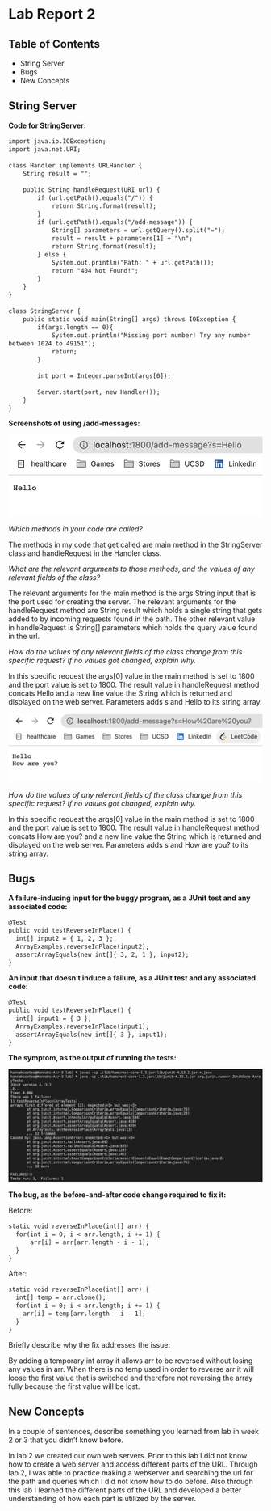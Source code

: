 Lab Report 2
==========


Table of Contents
--------------

* String Server
* Bugs
* New Concepts

String Server
--------

**Code for StringServer:**
````
import java.io.IOException;
import java.net.URI;

class Handler implements URLHandler {
    String result = "";

    public String handleRequest(URI url) {
        if (url.getPath().equals("/")) {
            return String.format(result);
        }
        if (url.getPath().equals("/add-message")) {
            String[] parameters = url.getQuery().split("=");
            result = result + parameters[1] + "\n";
            return String.format(result);
        } else {
            System.out.println("Path: " + url.getPath());
            return "404 Not Found!";
        }
    }
}

class StringServer {
    public static void main(String[] args) throws IOException {
        if(args.length == 0){
            System.out.println("Missing port number! Try any number between 1024 to 49151");
            return;
        }

        int port = Integer.parseInt(args[0]);

        Server.start(port, new Handler());
    }
}
````

**Screenshots of using /add-messages:**

![](./lab3-images/message.png)

_Which methods in your code are called?_

The methods in my code that get called are main method in the StringServer class and handleRequest in the Handler class.

_What are the relevant arguments to those methods, and the values of any relevant fields of the class?_

The relevant arguments for the main method is the args String input that is the port used for creating the server. The relevant arguments for the handleRequest method are String result which holds a single string that gets added to by incoming requests found in the path. The other relevant value in handleRequest is String[] parameters which holds the query value found in the url.

_How do the values of any relevant fields of the class change from this specific request? If no values got changed, explain why._

In this specific request the args[0] value in the main method is set to 1800 and the port value is set to 1800. The result value in handleRequest method concats Hello and a new line value the String which is returned and displayed on the web server. Parameters adds s and Hello to its string array.

![](./lab3-images/message1.png)

_How do the values of any relevant fields of the class change from this specific request? If no values got changed, explain why._

In this specific request the args[0] value in the main method is set to 1800 and the port value is set to 1800. The result value in handleRequest method concats How are you? and a new line value the String which is returned and displayed on the web server. Parameters adds s and How are you? to its string array.

Bugs
------

**A failure-inducing input for the buggy program, as a JUnit test and any associated code:**
````
@Test 
public void testReverseInPlace() {
  int[] input2 = { 1, 2, 3 };
  ArrayExamples.reverseInPlace(input2);
  assertArrayEquals(new int[]{ 3, 2, 1 }, input2);
}
````
**An input that doesn’t induce a failure, as a JUnit test and any associated code:**
````
@Test 
public void testReverseInPlace() {
  int[] input1 = { 3 };
  ArrayExamples.reverseInPlace(input1);
  assertArrayEquals(new int[]{ 3 }, input1);
}
````
**The symptom, as the output of running the tests:**

![](./lab3-images/error.png)

**The bug, as the before-and-after code change required to fix it:**

Before:
````
static void reverseInPlace(int[] arr) {
  for(int i = 0; i < arr.length; i += 1) {
      arr[i] = arr[arr.length - i - 1];
  }
}
````

After:
````
static void reverseInPlace(int[] arr) {
  int[] temp = arr.clone();
  for(int i = 0; i < arr.length; i += 1) {
    arr[i] = temp[arr.length - i - 1];
  }
}
````

Briefly describe why the fix addresses the issue:

By adding a temporary int array it allows arr to be reversed without losing any values in arr. When there is no temp used in order to reverse arr it will loose the first value that is switched and therefore not reversing the array fully because the first value will be lost.


New Concepts
------

In a couple of sentences, describe something you learned from lab in week 2 or 3 that you didn’t know before.

In lab 2 we created our own web servers. Prior to this lab I did not know how to create a web server and access different parts of the URL. Through lab 2, I was able to practice making a webserver and searching the url for the path and queries which I did not know how to do before. Also through this lab I learned the different parts of the URL and developed a better understanding of how each part is utilized by the server.
